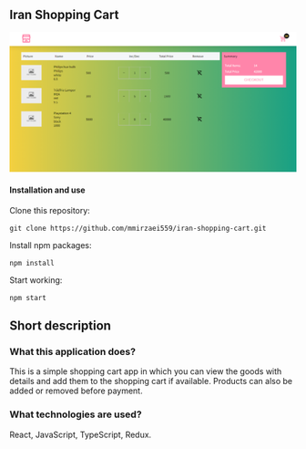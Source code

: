 ## Iran Shopping Cart

![image](src/assets/app.png)

#### Installation and use

Clone this repository:

```
git clone https://github.com/mmirzaei559/iran-shopping-cart.git
```

Install npm packages:

```
npm install
```

Start working:

```
npm start
```

## Short description

### What this application does?

This is a simple shopping cart app in which you can view the goods with details and add them to the shopping cart if available. Products can also be added or removed before payment.

### What technologies are used?

React, JavaScript, TypeScript, Redux.
